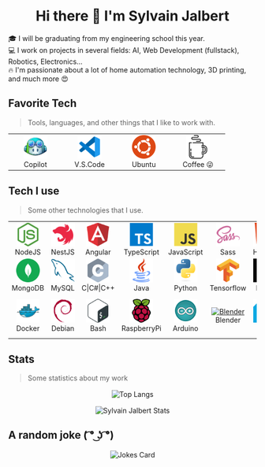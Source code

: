 <h1 align="center">
Hi there 👋 I'm Sylvain Jalbert
</h1>

🎓 I will be graduating from my engineering school this year.    
💻 I work on projects in several fields: AI, Web Development (fullstack), Robotics, Electronics...      
🔥 I'm passionate about a lot of home automation technology, 3D printing, and much more 😍  
  
## Favorite Tech
> Tools, languages, and other things that I like to work with.

<table align="center">
  <tr>
    <td align="center" width="96">
      <a href="https://copilot.github.com/" >
        <img src="./img/copilot.png" width="48" height="48" alt="Copilot" />
      </a>
      <br>Copilot
    </td>
    <td align="center" width="96">
      <a href="https://code.visualstudio.com/" >
        <img src="./img/vscode.svg" width="48" height="48" alt="V.S.Code" />
      </a>
      <br>V.S.Code
    </td>
    <td align="center" width="96">
      <a href="https://ubuntu.com/" >
        <img src="./img/ubuntu.svg" width="48" height="48" alt="Ubuntu" />
      </a>
      <br>Ubuntu
    </td>
    <td align="center" width="96">
      <a href="https://sylvain-jalbert.com/#/me-soutenir" >
        <img src="./img/coffee.svg" width="48" height="48" alt="Coffee" />
      </a>
      <br>Coffee 😜
    </td>
  </tr>
</table>

## Tech I use
> Some other technologies that I use.

<table align="center">
  <tr>
    <td align="center" width="96">
      <a href="https://nodejs.org/en/" >
        <img src="./img/nodejs.svg" width="48" height="48" alt="NodeJS" />
      </a>
      <br>NodeJS
    </td>
    <td align="center" width="96">
      <a href="https://nestjs.com/" >
        <img src="./img/nestjs.svg" width="48" height="48" alt="NestJS" />
      </a>
      <br>NestJS
    </td>
    <td align="center" width="96">
      <a href="https://angular.io/" >
        <img src="./img/angular.svg" width="48" height="48" alt="Angular" />
      </a>
      <br>Angular
    </td>
    <td align="center" width="96">
      <a href="https://www.typescriptlang.org/">
        <img src="./img/typescript.svg" width="48" height="48" alt="TypeScript" />
      </a>
      <br>TypeScript
    </td>
    <td align="center" width="96">
      <a href="https://www.javascript.com/">
        <img src="./img/javascript.svg" width="48" height="48" alt="JavaScript" />
      </a>
      <br>JavaScript
    </td>
    <td align="center" width="96">
      <a href="https://sass-lang.com/">
        <img src="./img/sass.svg" width="48" height="48" alt="Sass" />
      </a>
      <br>Sass
    </td>
    <td align="center" width="96">
      <img src="./img/html5.svg" width="48" height="48" alt="HTML5" />
      <br>HTML5
    </td>
    <td align="center" width="96"> 
      <a href="https://www.php.net/" >
        <img src="./img/php.svg" width="48" height="48" alt="PHP" />
      </a>
      <br>PHP
    </td>
  </tr>
  <tr>
    <td align="center"  width="96">
      <a href="https://www.mongodb.com/">
        <img src="./img/mongodb.svg" width="48" height="48" alt="MongoDB" />
      </a>
      <br>MongoDB
    </td>
    <td align="center"  width="96">
      <a href="https://www.mysql.com/">
        <img src="./img/mysql.svg" width="48" height="48" alt="MySQL" />
      </a>
      <br>MySQL
    </td>
    <td align="center" width="96">
      <img src="./img/c.svg" width="48" height="48" alt="C" />
      <br>C|C#|C++
    </td>
    <td align="center" width="96">
      <a href="https://www.java.com/">
        <img src="./img/java.svg" width="48" height="48" alt="Java" />
      </a>
      <br>Java
    </td>
    <td align="center" width="96">
      <a href="https://www.python.org/">
        <img src="./img/python.svg" width="48" height="48" alt="Python" />
      </a>
      <br>Python
    </td>
    <td align="center" width="96">
      <a href="https://www.tensorflow.org/">
        <img src="./img/tensorflow.svg" width="48" height="48" alt="Tensorflow" />
      </a>
      <br>Tensorflow
    </td>
    <td align="center" width="96">
      <a href="https://keras.io/">
        <img src="./img/keras.svg" width="48" height="48" alt="Keras" />
      </a>
      <br>Keras
    </td>
    <td align="center" width="96">
      <a href="https://cloud.google.com/">
        <img src="./img/gcp.svg" width="48" height="48" alt="Google Cloud Platform" />
      </a>
      <br>GCP
    </td>
  </tr>
  <tr>
    <td align="center" width="96"> 
      <a href="https://www.docker.com/" >
        <img src="./img/docker.svg" width="48" height="48" alt="Docker" />
      </a>
      <br>Docker
    </td>
    <td align="center"  width="96">
      <a href="https://www.debian.org/">
        <img src="./img/debian.svg" width="48" height="48" alt="Debian" />
      </a>
      <br>Debian
    </td>
    <td align="center"  width="96">
        <img src="./img/bash.svg" width="48" height="48" alt="Bash" />
      <br>Bash
    </td>
    <td align="center"  width="96">
      <a href="https://www.raspberrypi.com/">
        <img src="./img/raspberry-pi.svg" width="48" height="48" alt="Raspberry pi" />
      </a>
      <br>RaspberryPi
    </td>
    <td align="center"  width="96">
      <a href="https://www.arduino.cc/">
        <img src="./img/arduino.svg" width="48" height="48" alt="Arduino" />
      </a>
      <br>Arduino
    </td>
    <td align="center"  width="96">
      <a href="https://www.blender.org/">
        <img src="./img/blender.ico" width="48" height="48" alt="Blender" />
      </a>
      <br>Blender
    </td>
    <td align="center"  width="96">
      <a href="https://ultimaker.com/fr">
        <img src="./img/cura.png" width="48" height="48" alt="Ultimaker" />
      </a>
      <br>Cura
    </td>
    <td align="center"  width="96">
      <a href="https://www.creality3dofficial.eu/">
        <img src="./img/ender.png" width="48" height="48" alt="Creality" />
      </a>
      <br>Ender 3
    </td>
  </tr>
</table>

## Stats
> Some statistics about my work

<p align="center">
    <img align="center"  src="https://github-readme-stats.vercel.app/api/top-langs/?username=sylvjalb&count_private=true&title_color=fff&text_color=9f9f9f&bg_color=181818&border_color=0055CC&layout=compact&langs_count=10&custom_title=Languages%20In%20My%20Public%20Code" alt="Top Langs" />
</p>

<p align="center">
    <img align="center"  src="https://github-readme-stats.vercel.app/api/?username=sylvjalb&show_icons=true&count_private=true&title_color=fff&icon_color=0055CC&text_color=9f9f9f&bg_color=181818&border_color=0055CC&hide=contribs,issues&custom_title=My%20GitHub%20Stats" alt="Sylvain Jalbert Stats" />
</p>

## A random joke ( ͡° ͜ʖ ͡°)

<p align="center">
  <img align="center" src="https://readme-jokes.vercel.app/api?bgColor=%23181818&borderColor=%230055CC&qColor=%23FFF&textColor=%23FFF" alt="Jokes Card" />
<p>
